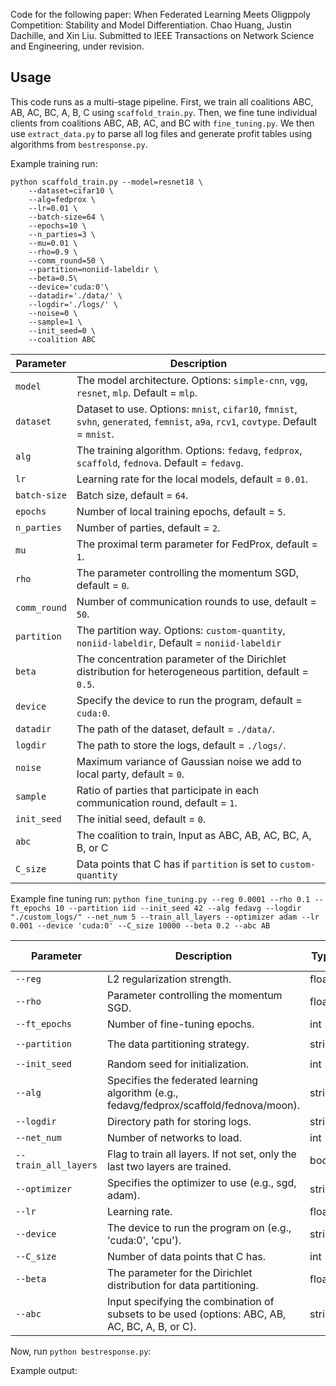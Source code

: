 Code for the following paper:
When Federated Learning Meets Oligppoly Competition: Stability and Model Differentiation.
Chao Huang, Justin Dachille, and Xin Liu.
Submitted to IEEE Transactions on Network Science and Engineering, under revision.

## Usage

This code runs as a multi-stage pipeline. First, we train all coalitions ABC, AB, AC, BC, A, B, C using `scaffold_train.py`. Then, we fine tune individual clients from coalitions ABC, AB, AC, and BC with `fine_tuning.py`. We then use `extract_data.py` to parse all log files and generate profit tables using algorithms from `bestresponse.py`.


Example training run:
```
python scaffold_train.py --model=resnet18 \
    --dataset=cifar10 \
    --alg=fedprox \
    --lr=0.01 \
    --batch-size=64 \
    --epochs=10 \
    --n_parties=3 \
    --mu=0.01 \
    --rho=0.9 \
    --comm_round=50 \
    --partition=noniid-labeldir \
    --beta=0.5\
    --device='cuda:0'\
    --datadir='./data/' \
    --logdir='./logs/' \
    --noise=0 \
    --sample=1 \
    --init_seed=0 \
    --coalition ABC
```

| Parameter                      | Description                                 |
| ----------------------------- | ---------------------------------------- |
| `model` | The model architecture. Options: `simple-cnn`, `vgg`, `resnet`, `mlp`. Default = `mlp`. |
| `dataset`      | Dataset to use. Options: `mnist`, `cifar10`, `fmnist`, `svhn`, `generated`, `femnist`, `a9a`, `rcv1`, `covtype`. Default = `mnist`. |
| `alg` | The training algorithm. Options: `fedavg`, `fedprox`, `scaffold`, `fednova`. Default = `fedavg`. |
| `lr` | Learning rate for the local models, default = `0.01`. |
| `batch-size` | Batch size, default = `64`. |
| `epochs` | Number of local training epochs, default = `5`. |
| `n_parties` | Number of parties, default = `2`. |
| `mu` | The proximal term parameter for FedProx, default = `1`. |
| `rho` | The parameter controlling the momentum SGD, default = `0`. |
| `comm_round`    | Number of communication rounds to use, default = `50`. |
| `partition`    | The partition way. Options: `custom-quantity`, `noniid-labeldir`, Default = `noniid-labeldir` |
| `beta` | The concentration parameter of the Dirichlet distribution for heterogeneous partition, default = `0.5`. |
| `device` | Specify the device to run the program, default = `cuda:0`. |
| `datadir` | The path of the dataset, default = `./data/`. |
| `logdir` | The path to store the logs, default = `./logs/`. |
| `noise` | Maximum variance of Gaussian noise we add to local party, default = `0`. |
| `sample` | Ratio of parties that participate in each communication round, default = `1`. |
| `init_seed` | The initial seed, default = `0`. |
| `abc` | The coalition to train, Input as ABC, AB, AC, BC, A, B, or C |
| `C_size` |	Data points that C has if `partition` is set to `custom-quantity` |

Example fine tuning run: `python fine_tuning.py --reg 0.0001 --rho 0.1 --ft_epochs 10 --partition iid --init_seed 42 --alg fedavg --logdir "./custom_logs/" --net_num 5 --train_all_layers --optimizer adam --lr 0.001 --device 'cuda:0' --C_size 10000 --beta 0.2 --abc AB` 

| Parameter          | Description                                                                                                                                                     | Type       | Default Value        |
|--------------------|-----------------------------------------------------------------------------------------------------------------------------------------------------------------|------------|----------------------|
| `--reg`            | L2 regularization strength.                                                                                                                                     | float      | `1e-5`               |
| `--rho`            | Parameter controlling the momentum SGD.                                                                                                                         | float      | `0`                  |
| `--ft_epochs`      | Number of fine-tuning epochs.                                                                                                                                   | int        | `5`                  |
| `--partition`      | The data partitioning strategy.                                                                                                                                 | string     | `noniid-labeldir`    |
| `--init_seed`      | Random seed for initialization.                                                                                                                                 | int        | `0`                  |
| `--alg`            | Specifies the federated learning algorithm (e.g., fedavg/fedprox/scaffold/fednova/moon).                                                                        | string     | `scaffold`           |
| `--logdir`         | Directory path for storing logs.                                                                                                                                | string     | `"./logs_ft/"`       |
| `--net_num`        | Number of networks to load.                                                                                                                                     | int        | `0`                  |
| `--train_all_layers` | Flag to train all layers. If not set, only the last two layers are trained.                                                                                   | bool       | `False`              |
| `--optimizer`      | Specifies the optimizer to use (e.g., sgd, adam).                                                                                                               | string     | `sgd`                |
| `--lr`             | Learning rate.                                                                                                                                                  | float      | `0.01`               |
| `--device`         | The device to run the program on (e.g., 'cuda:0', 'cpu').                                                                                                       | string     | `cuda:0`             |
| `--C_size`         | Number of data points that C has.                                                                                                                               | int        | `8000`               |
| `--beta`           | The parameter for the Dirichlet distribution for data partitioning.                                                                                             | float      | `0.1`                |
| `--abc`            | Input specifying the combination of subsets to be used (options: ABC, AB, AC, BC, A, B, or C).                                                                  | string     | `None`               |

Now, run `python bestresponse.py`:

Example output:
